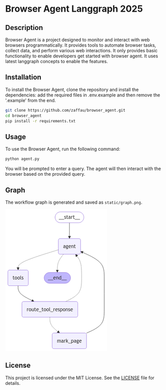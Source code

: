 # Browser Agent Langgraph 2025

## Description
Browser Agent is a project designed to monitor and interact with web browsers programmatically. It provides tools to automate browser tasks, collect data, and perform various web interactions. It only provides basic functionality to enable developers get started with browser agent. It uses latest langgraph concepts to enable the features. 

## Installation
To install the Browser Agent, clone the repository and install the dependencies:
add the required files in .env.example and then remove the '.example' from the end.

```bash
git clone https://github.com/zaffau/browser_agent.git
cd browser_agent
pip install -r requirements.txt
```

## Usage
To use the Browser Agent, run the following command:

```bash
python agent.py
```

You will be prompted to enter a query. The agent will then interact with the browser based on the provided query.

## Graph
The workflow graph is generated and saved as `static/graph.png`.

![Workflow Graph](static/graph.png)

## License
This project is licensed under the MIT License. See the [LICENSE](LICENSE) file for details.
